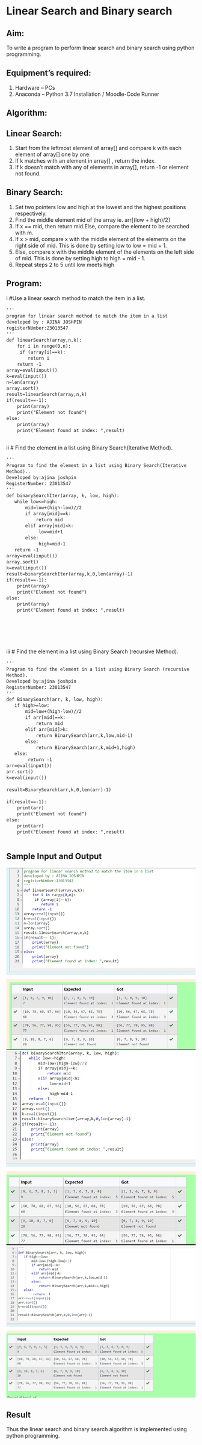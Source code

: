 # Linear Search and Binary search
## Aim:
To write a program to perform linear search and binary search using python programming.
## Equipment’s required:
1.	Hardware – PCs
2.	Anaconda – Python 3.7 Installation / Moodle-Code Runner
## Algorithm:
## Linear Search:
1.	Start from the leftmost element of array[] and compare k with each element of array[] one by one.
2.	If k matches with an element in array[] , return the index.
3.	If k doesn’t match with any of elements in array[], return -1 or element not found.
## Binary Search:
1.	Set two pointers low and high at the lowest and the highest positions respectively.
2.	Find the middle element mid of the array ie. arr[(low + high)/2]
3.	If x == mid, then return mid.Else, compare the element to be searched with m.
4.	If x > mid, compare x with the middle element of the elements on the right side of mid. This is done by setting low to low = mid + 1.
5.	Else, compare x with the middle element of the elements on the left side of mid. This is done by setting high to high = mid - 1.
6.	Repeat steps 2 to 5 until low meets high
## Program:
i	#Use a linear search method to match the item in a list.
```
'''
program for linear search method to match the item in a list
developed by : AJINA JOSHPIN
registerNUmber:23013547
'''
def linearSearch(array,n,k):
    for i in range(0,n):
     if (array[i]==k):
        return i
    return -1
array=eval(input())
k=eval(input())
n=len(array)
array.sort()
result=linearSearch(array,n,k)
if(result==-1):
    print(array)
    print("Element not found")
else:
    print(array)
    print("Element found at index: ",result)


```
ii	# Find the element in a list using Binary Search(Iterative Method).
```
''' 
Program to find the element in a list using Binary Search(Iterative Method)..
Developed by:ajina joshpin
RegisterNumber: 23013547
'''
def binarySearchIter(array, k, low, high):
   while low<=high:
       mid=low+(high-low)//2
       if array[mid]==k:
           return mid
       elif array[mid]<k:
            low=mid+1
       else:
            high=mid-1
   return -1
array=eval(input())
array.sort()
k=eval(input())
result=binarySearchIter(array,k,0,len(array)-1)
if(result==-1):
    print(array)
    print("Element not found")
else:
    print(array)
    print("Element found at index: ",result)
    
        




```
iii	# Find the element in a list using Binary Search (recursive Method).
```
''' 
Program to find the element in a list using Binary Search (recursive Method).
Developed by:ajina joshpin
RegisterNumber: 23013547
'''
def BinarySearch(arr, k, low, high):
   if high>=low:
       mid=low+(high-low)//2
       if arr[mid]==k:
           return mid
       elif arr[mid]>k:
           return BinarySearch(arr,k,low,mid-1)
       else:
           return BinarySearch(arr,k,mid+1,high)
   else:
        return -1
arr=eval(input())
arr.sort()
k=eval(input())

result=BinarySearch(arr,k,0,len(arr)-1)

if(result==-1):
    print(arr)
    print("Element not found")
else:
    print(arr)
    print("Element found at index: ",result)
    

```
## Sample Input and Output

![output](image.png)![output](image-3.png)![output](image-4.png)




## Result
Thus the linear search and binary search algorithm is implemented using python programming.